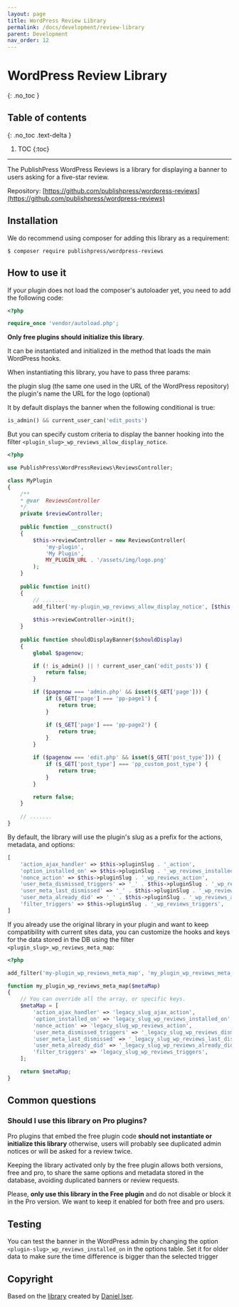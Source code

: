 ```yaml
---
layout: page
title: WordPress Review Library
permalink: /docs/development/review-library
parent: Development
nav_order: 12
---
```


# WordPress Review Library
{: .no_toc }

## Table of contents
{: .no_toc .text-delta }

1. TOC
{:toc}

---
The PublishPress WordPress Reviews is a library for displaying a banner to users asking for a five-star review.

Repository: [https://github.com/publishpress/wordpress-reviews](https://github.com/publishpress/wordpress-reviews)

## Installation

We do recommend using composer for adding this library as a requirement:

```shell
$ composer require publishpress/wordpress-reviews
```

## How to use it

If your plugin does not load the composer's autoloader yet, you need to add the following code:

```php
<?php

require_once 'vendor/autoload.php';
```

**Only free plugins should initialize this library**.

It can be instantiated and initialized in the method that loads the main WordPress hooks.

When instantiating this library, you have to pass three params:

the plugin slug (the same one used in the URL of the WordPress repository)
the plugin's name
the URL for the logo (optional)

It by default displays the banner when the following conditional is true:

```php
is_admin() && current_user_can('edit_posts')
```

But you can specify custom criteria to display the banner hooking into the filter `<plugin_slug>_wp_reviews_allow_display_notice`.

```php
<?php

use PublishPress\WordPressReviews\ReviewsController;

class MyPlugin
{
    /**
    * @var  ReviewsController
    */
    private $reviewController;
    
    public function __construct()
    {
        $this->reviewController = new ReviewsController(
            'my-plugin',
            'My Plugin',
            MY_PLUGIN_URL . '/assets/img/logo.png'
        );
    }
    
    public function init()
    {
        // .......
        add_filter('my-plugin_wp_reviews_allow_display_notice', [$this, 'shouldDisplayBanner']);
        
        $this->reviewController->init();
    }
    
    public function shouldDisplayBanner($shouldDisplay)
    {
        global $pagenow;

        if (! is_admin() || ! current_user_can('edit_posts')) {
            return false;
        }

        if ($pagenow === 'admin.php' && isset($_GET['page'])) {
            if ($_GET['page'] === 'pp-page1') {
                return true;
            }

            if ($_GET['page'] === 'pp-page2') {
                return true;
            }
        }

        if ($pagenow === 'edit.php' && isset($_GET['post_type'])) {
            if ($_GET['post_type'] === 'pp_custom_post_type') {
                return true;
            }
        }

        return false;
    }
    
    // .......
}
```

By default, the library will use the plugin's slug as a prefix for the actions, metadata, and options:

```php
[
    'action_ajax_handler' => $this->pluginSlug . '_action',
    'option_installed_on' => $this->pluginSlug . '_wp_reviews_installed_on',
    'nonce_action' => $this->pluginSlug . '_wp_reviews_action',
    'user_meta_dismissed_triggers' => '_' . $this->pluginSlug . '_wp_reviews_dismissed_triggers',
    'user_meta_last_dismissed' => '_' . $this->pluginSlug . '_wp_reviews_last_dismissed',
    'user_meta_already_did' => '_' . $this->pluginSlug . '_wp_reviews_already_did',
    'filter_triggers' => $this->pluginSlug . '_wp_reviews_triggers',
]
```

If you already use the original library in your plugin and want to keep compatibility with current sites data, you can customize the
hooks and keys for the data stored in the DB using the filter `<plugin_slug>_wp_reviews_meta_map`:

```php
<?php

add_filter('my-plugin_wp_reviews_meta_map', 'my_plugin_wp_reviews_meta_map');

function my_plugin_wp_reviews_meta_map($metaMap)
{
    // You can override all the array, or specific keys.
    $metaMap = [
        'action_ajax_handler' => 'legacy_slug_ajax_action',
        'option_installed_on' => 'legacy_slug_wp_reviews_installed_on',
        'nonce_action' => 'legacy_slug_wp_reviews_action',
        'user_meta_dismissed_triggers' => '_legacy_slug_wp_reviews_dismissed_triggers',
        'user_meta_last_dismissed' => '_legacy_slug_wp_reviews_last_dismissed',
        'user_meta_already_did' => '_legacy_slug_wp_reviews_already_did',
        'filter_triggers' => 'legacy_slug_wp_reviews_triggers',
    ];

    return $metaMap;
}
```

## Common questions

### Should I use this library on Pro plugins?

Pro plugins that embed the free plugin code **should not instantiate or initialize this library** otherwise, users will
probably see duplicated admin notices or will be asked for a review twice.

Keeping the library activated only by the free plugin allows both versions, free and pro,
to share the same options and metadata stored in the database, avoiding duplicated banners or review requests.

Please, **only use this library in the Free plugin** and do not disable or block it in the Pro version. We want to keep it enabled
for both free and pro users.

## Testing

You can test the banner in the WordPress admin by changing the option `<plugin-slug>_wp_reviews_installed_on` in the options table. Set it for older data to make sure the time difference is bigger than the selected trigger

## Copyright

Based on the [library](https://github.com/danieliser/WP-Product-In-Dash-Review-Requests) created by [Daniel Iser](https://danieliser.com).